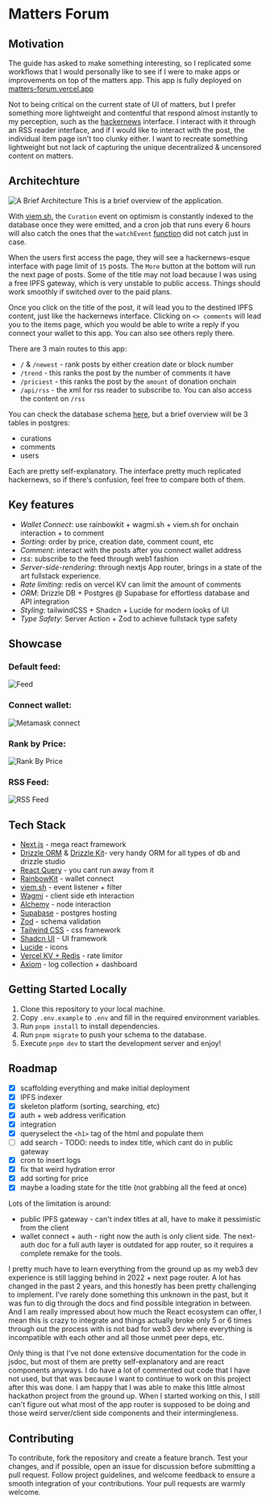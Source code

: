 # Matters Forum

## Motivation

The guide has asked to make something interesting, so I replicated some workflows that I would personally like to see if I were to make apps or improvements on top of the matters app. This app is fully deployed on [matters-forum.vercel.app](https://matters-forum.vercel.app)

Not to being critical on the current state of UI of matters, but I prefer something more lightweight and contentful that respond almost instantly to my perception, such as the [hackernews](https://news.ycombinator.com/) interface. I interact with it through an RSS reader interface, and if I would like to interact with the post, the individual item page isn't too clunky either. I want to recreate something lightweight but not lack of capturing the unique decentralized & uncensored content on matters.

## Architechture

![A Brief Architecture](./architecture.png)
This is a brief overview of the application.

With [viem.sh](https://viem.sh/), the `Curation` event on optimism is constantly indexed to the database once they were emitted, and a cron job that runs every 6 hours will also catch the ones that the `watchEvent` [function](https://viem.sh/docs/actions/public/watchEvent#watchevent) did not catch just in case.

When the users first access the page, they will see a hackernews-esque interface with page limit of `15` posts. The `More` button at the bottom will run the next page of posts. Some of the title may not load because I was using a free IPFS gateway, which is very unstable to public access. Things should work smoothly if switched over to the paid plans.

Once you click on the title of the post, it will lead you to the destined IPFS content, just like the hackernews interface. Clicking on `<> comments` will lead you to the items page, which you would be able to write a reply if you connect your wallet to this app. You can also see others reply there.

There are 3 main routes to this app:

- `/` & `/newest` - rank posts by either creation date or block number
- `/trend` - this ranks the post by the number of comments it have
- `/priciest` - this ranks the post by the `amount` of donation onchain
- `/api/rss` - the xml for rss reader to subscribe to. You can also access the content on `/rss`

You can check the database schema [here](./src/lib/db.schema.ts), but a brief overview will be 3 tables in postgres:

- curations
- comments
- users

Each are pretty self-explanatory. The interface pretty much replicated hackernews, so if there's confusion, feel free to compare both of them.

## Key features

- _Wallet Connect_: use rainbowkit + wagmi.sh + viem.sh for onchain interaction + to comment
- _Sorting_: order by price, creation date, comment count, etc
- _Comment_: interact with the posts after you connect wallet address
- _rss_: subscribe to the feed through web1 fashion
- _Server-side-rendering_: through nextjs App router, brings in a state of the art fullstack experience.
- _Rate limiting_: redis on vercel KV can limit the amount of comments
- _ORM_: Drizzle DB + Postgres @ Supabase for effortless database and API integration
- _Styling_: tailwindCSS + Shadcn + Lucide for modern looks of UI
- _Type Safety_: Server Action + Zod to achieve fullstack type safety

## Showcase
### Default feed:
![Feed](./feed.png)

### Connect wallet:
![Metamask connect](./mm.png)

### Rank by Price:
![Rank By Price](./rank-by-price.png)

### RSS Feed:
![RSS Feed](./rss.png)

## Tech Stack

- [Next.js](https://nextjs.org) - mega react framework
- [Drizzle ORM](https://orm.drizzle.team/) & [Drizzle Kit](https://orm.drizzle.team/kit-docs/overview)- very handy ORM for all types of db and drizzle studio
- [React Query](https://tanstack.com/) - you cant run away from it
- [RainbowKit](https://www.rainbowkit.com/) - wallet connect
- [viem.sh](https://viem.sh/) - event listener + filter
- [Wagmi](https://wagmi.sh/) - client side eth interaction
- [Alchemy](https://alchemy.com/) - node interaction
- [Supabase](https://supabase.com/) - postgres hosting
- [Zod](https://zod.dev/) - schema validation
- [Tailwind CSS](https://tailwindcss.com) - css framework
- [Shadcn UI](https://ui.shadcn.com/) - UI framework
- [Lucide](https://lucide.dev/) - icons
- [Vercel KV + Redis](https://vercel.com/docs/storage/vercel-kv) - rate limitor
- [Axiom](https://axiom.co/) - log collection + dashboard

## Getting Started Locally

1. Clone this repository to your local machine.
2. Copy `.env.example` to `.env` and fill in the required environment variables.
3. Run `pnpm install` to install dependencies.
4. Run `pnpm migrate` to push your schema to the database.
5. Execute `pnpm dev` to start the development server and enjoy!

## Roadmap

- [x] scaffolding everything and make initial deployment
- [x] IPFS indexer
- [x] skeleton platform (sorting, searching, etc)
- [x] auth + web address verification
- [x] integration
- [x] queryselect the `<h1>` tag of the html and populate them
- [ ] add search - TODO: needs to index title, which cant do in public gateway
- [x] cron to insert logs
- [x] fix that weird hydration error
- [x] add sorting for price
- [x] maybe a loading state for the title (not grabbing all the feed at once)

Lots of the limitation is around:

- public IPFS gateway - can't index titles at all, have to make it pessimistic from the client
- wallet connect + auth - right now the auth is only client side. The next-auth doc for a full auth layer is outdated for app router, so it requires a complete remake for the tools.

I pretty much have to learn everything from the ground up as my web3 dev experience is still lagging behind in 2022 + next page router. A lot has changed in the past 2 years, and this honestly has been pretty challenging to implement. I've rarely done something this unknown in the past, but it was fun to dig through the docs and find possible integration in between. And I am really impressed about how much the React ecosystem can offer, I mean this is crazy to integrate and things actually broke only 5 or 6 times through out the process with is not bad for web3 dev where everything is incompatible with each other and all those unmet peer deps, etc.

Only thing is that I've not done extensive documentation for the code in jsdoc, but most of them are pretty self-explanatory and are react components anyways. I do have a lot of commented out code that I have not used, but that was because I want to continue to work on this project after this was done. I am happy that I was able to make this little almost hackathon project from the ground up. When I started working on this, I still can't figure out what most of the app router is supposed to be doing and those weird server/client side components and their intermingleness.

## Contributing

To contribute, fork the repository and create a feature branch. Test your changes, and if possible, open an issue for discussion before submitting a pull request. Follow project guidelines, and welcome feedback to ensure a smooth integration of your contributions. Your pull requests are warmly welcome.
